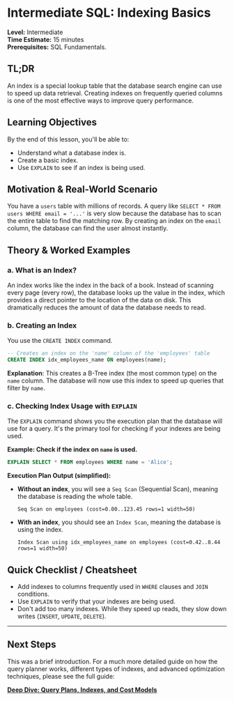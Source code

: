 # Intermediate SQL: Indexing Basics

**Level:** Intermediate  
**Time Estimate:** 15 minutes  
**Prerequisites:** SQL Fundamentals.

## TL;DR
An index is a special lookup table that the database search engine can use to speed up data retrieval. Creating indexes on frequently queried columns is one of the most effective ways to improve query performance.

## Learning Objectives
By the end of this lesson, you'll be able to:
- Understand what a database index is.
- Create a basic index.
- Use `EXPLAIN` to see if an index is being used.

## Motivation & Real-World Scenario
You have a `users` table with millions of records. A query like `SELECT * FROM users WHERE email = '...'` is very slow because the database has to scan the entire table to find the matching row. By creating an index on the `email` column, the database can find the user almost instantly.

## Theory & Worked Examples

### a. What is an Index?
An index works like the index in the back of a book. Instead of scanning every page (every row), the database looks up the value in the index, which provides a direct pointer to the location of the data on disk. This dramatically reduces the amount of data the database needs to read.

### b. Creating an Index
You use the `CREATE INDEX` command.

```sql
-- Creates an index on the 'name' column of the 'employees' table
CREATE INDEX idx_employees_name ON employees(name);
```
**Explanation**: This creates a B-Tree index (the most common type) on the `name` column. The database will now use this index to speed up queries that filter by `name`.

### c. Checking Index Usage with `EXPLAIN`
The `EXPLAIN` command shows you the execution plan that the database will use for a query. It's the primary tool for checking if your indexes are being used.

**Example: Check if the index on `name` is used.**
```sql
EXPLAIN SELECT * FROM employees WHERE name = 'Alice';
```

**Execution Plan Output (simplified):**

*   **Without an index**, you will see a `Seq Scan` (Sequential Scan), meaning the database is reading the whole table.
    ```
    Seq Scan on employees (cost=0.00..123.45 rows=1 width=50)
    ```
*   **With an index**, you should see an `Index Scan`, meaning the database is using the index.
    ```
    Index Scan using idx_employees_name on employees (cost=0.42..8.44 rows=1 width=50)
    ```

## Quick Checklist / Cheatsheet
- Add indexes to columns frequently used in `WHERE` clauses and `JOIN` conditions.
- Use `EXPLAIN` to verify that your indexes are being used.
- Don't add too many indexes. While they speed up reads, they slow down writes (`INSERT`, `UPDATE`, `DELETE`).

---

## Next Steps

This was a brief introduction. For a much more detailed guide on how the query planner works, different types of indexes, and advanced optimization techniques, please see the full guide:

**[Deep Dive: Query Plans, Indexes, and Cost Models](../theory/3-query-plans-and-cost-models.md)**
